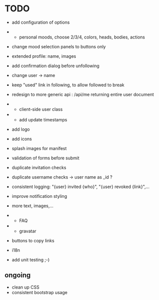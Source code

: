 # TODO

* add configuration of options
* + personal moods, choose 2/3/4, colors, heads, bodies, actions
* change mood selection panels to buttons only
* extended profile: name, images
* add confirmation dialog before unfollowing

* change user -> name

* keep "used" link in following, to allow followed to break

* redesign to more generic api : /api/me returning entire user document
* + client-side user class
* + add update timestamps

* add logo
* add icons
* splash images for manifest

* validation of forms before submit
* duplicate invitation checks
* duplicate username checks -> user name as _id ?

* consistent logging: "{user} invited {who}", "{user} revoked {link}",...

* improve notification styling

* more text, images,...
* - FAQ
*   - gravatar

* buttons to copy links
* i18n
* add unit testing ;-)

## ongoing

* clean up CSS
* consistent bootstrap usage
